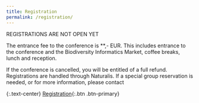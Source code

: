 ```yaml
---
title: Registration
permalink: /registration/
---
```


REGISTRATIONS ARE NOT OPEN YET

The entrance fee to the conference is **,- EUR. This includes entrance to the conference and the Biodiversity Informatics Market, coffee breaks, lunch and reception. 

If the conference is cancelled, you will be entitled of a full refund. Registrations are handled through Naturalis. If a special group reservation is needed, or for more information, please contact 

{:.text-center}
[Registration](https://naturalis.nl){:.btn .btn-primary}

